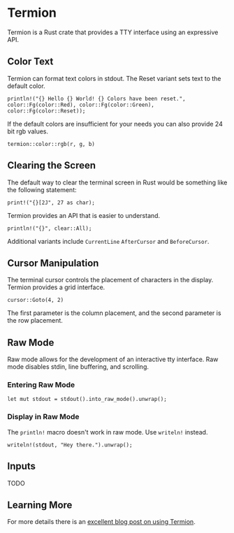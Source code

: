 # Termion

Termion is a Rust crate that provides a TTY interface using an expressive API.

## Color Text

Termion can format text colors in stdout. The Reset variant sets text to the default color.

`println!("{} Hello {} World! {} Colors have been reset.", color::Fg(color::Red), color::Fg(color::Green), color::Fg(color::Reset));`

If the default colors are insufficient for your needs you can also provide 24 bit rgb values.

`termion::color::rgb(r, g, b)`

## Clearing the Screen

The default way to clear the terminal screen in Rust would be something like the following statement:

`print!("{}[2J", 27 as char);`

Termion provides an API that is easier to understand.

`println!("{}", clear::All);`

Additional variants include `CurrentLine` `AfterCursor` and `BeforeCursor`.

## Cursor Manipulation

The terminal cursor controls the placement of characters in the display. Termion provides a grid interface.

`cursor::Goto(4, 2)`

The first parameter is the column placement, and the second parameter is the row placement.

## Raw Mode

Raw mode allows for the development of an interactive tty interface. Raw mode disables stdin, line buffering, and scrolling.

### Entering Raw Mode

`let mut stdout = stdout().into_raw_mode().unwrap();`

### Display in Raw Mode

The `println!` macro doesn't work in raw mode. Use `writeln!` instead.

`writeln!(stdout, "Hey there.").unwrap();`

## Inputs

TODO

## Learning More

For more details there is an [excellent blog post on using Termion](https://ticki.github.io/blog/making-terminal-applications-in-rust-with-termion/).
